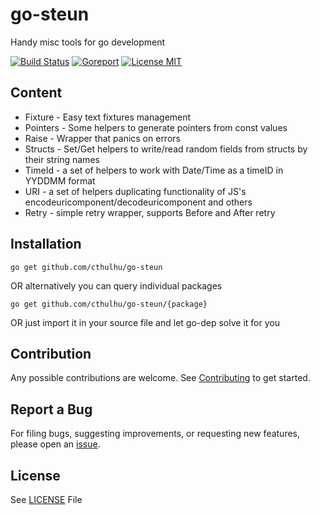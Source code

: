 # go-steun
Handy misc tools for go development

[![Build Status](https://travis-ci.org/cthulhu/go-steun.svg?branch=master)](https://travis-ci.org/cthulhu/go-steun)  [![Goreport](https://goreportcard.com/badge/github.com/cthulhu/go-steun)](https://goreportcard.com/badge/github.com/cthulhu/go-steun) [![License MIT](https://img.shields.io/badge/license-MIT-blue.svg)](https://raw.githubusercontent.com/cthulhu/go-steun/master/LICENSE)

## Content

* Fixture - Easy text fixtures management
* Pointers - Some helpers to generate pointers from const values
* Raise - Wrapper that panics on errors
* Structs - Set/Get helpers to write/read random fields from structs by their string names
* TimeId - a set of helpers to work with Date/Time as a timeID in YYDDMM format
* URI - a set of helpers duplicating functionality of JS's encodeuricomponent/decodeuricomponent and others
* Retry - simple retry wrapper, supports Before and After retry

## Installation

    go get github.com/cthulhu/go-steun

  OR alternatively you can query individual packages

    go get github.com/cthulhu/go-steun/{package}

  OR just import it in your source file and let go-dep solve it for you

## Contribution

Any possible contributions are welcome. See [Contributing](CONTRIBUTING.md) to get started.

## Report a Bug

For filing bugs, suggesting improvements, or requesting new features, please open an [issue](https://github.com/cthulhu/go-steun/issues).



## License

  See [LICENSE](LICENSE) File
